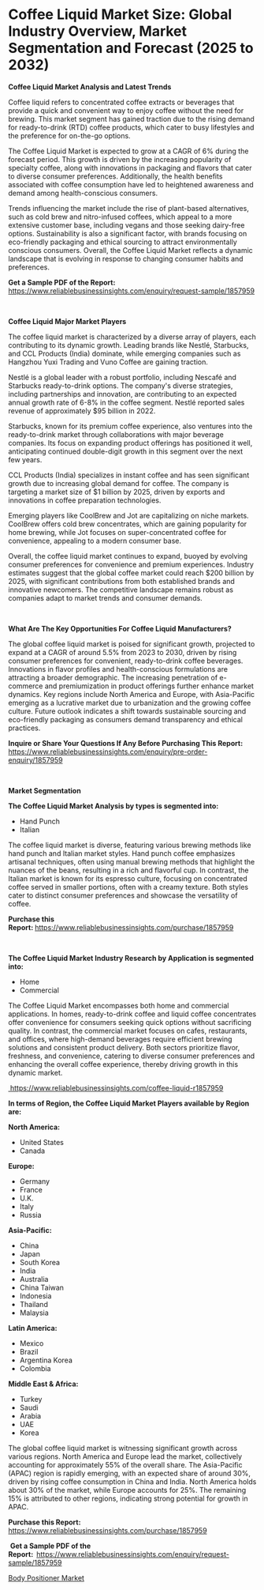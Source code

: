 <p><h1>Coffee Liquid Market Size: Global Industry Overview, Market Segmentation and Forecast (2025 to 2032)</h1></p><p><strong>Coffee Liquid Market Analysis and Latest Trends</strong></p>
<p><p>Coffee liquid refers to concentrated coffee extracts or beverages that provide a quick and convenient way to enjoy coffee without the need for brewing. This market segment has gained traction due to the rising demand for ready-to-drink (RTD) coffee products, which cater to busy lifestyles and the preference for on-the-go options.</p><p>The Coffee Liquid Market is expected to grow at a CAGR of 6% during the forecast period. This growth is driven by the increasing popularity of specialty coffee, along with innovations in packaging and flavors that cater to diverse consumer preferences. Additionally, the health benefits associated with coffee consumption have led to heightened awareness and demand among health-conscious consumers.</p><p>Trends influencing the market include the rise of plant-based alternatives, such as cold brew and nitro-infused coffees, which appeal to a more extensive customer base, including vegans and those seeking dairy-free options. Sustainability is also a significant factor, with brands focusing on eco-friendly packaging and ethical sourcing to attract environmentally conscious consumers. Overall, the Coffee Liquid Market reflects a dynamic landscape that is evolving in response to changing consumer habits and preferences.</p></p>
<p><strong>Get a Sample PDF of the Report:&nbsp;</strong> <a href="https://www.reliablebusinessinsights.com/enquiry/request-sample/1857959?utm_campaign=2185&utm_medium=2&utm_source=Github&utm_content=ia&utm_term=09022025&utm_id=coffee-liquid">https://www.reliablebusinessinsights.com/enquiry/request-sample/1857959</a></p>
<p>&nbsp;</p>
<p><strong>Coffee Liquid Major Market Players</strong></p>
<p><p>The coffee liquid market is characterized by a diverse array of players, each contributing to its dynamic growth. Leading brands like Nestlé, Starbucks, and CCL Products (India) dominate, while emerging companies such as Hangzhou Yuxi Trading and Vuno Coffee are gaining traction.</p><p>Nestlé is a global leader with a robust portfolio, including Nescafé and Starbucks ready-to-drink options. The company's diverse strategies, including partnerships and innovation, are contributing to an expected annual growth rate of 6-8% in the coffee segment. Nestlé reported sales revenue of approximately $95 billion in 2022.</p><p>Starbucks, known for its premium coffee experience, also ventures into the ready-to-drink market through collaborations with major beverage companies. Its focus on expanding product offerings has positioned it well, anticipating continued double-digit growth in this segment over the next few years.</p><p>CCL Products (India) specializes in instant coffee and has seen significant growth due to increasing global demand for coffee. The company is targeting a market size of $1 billion by 2025, driven by exports and innovations in coffee preparation technologies.</p><p>Emerging players like CoolBrew and Jot are capitalizing on niche markets. CoolBrew offers cold brew concentrates, which are gaining popularity for home brewing, while Jot focuses on super-concentrated coffee for convenience, appealing to a modern consumer base.</p><p>Overall, the coffee liquid market continues to expand, buoyed by evolving consumer preferences for convenience and premium experiences. Industry estimates suggest that the global coffee market could reach $200 billion by 2025, with significant contributions from both established brands and innovative newcomers. The competitive landscape remains robust as companies adapt to market trends and consumer demands.</p></p>
<p>&nbsp;</p>
<p><strong>What Are The Key Opportunities For Coffee Liquid Manufacturers?</strong></p>
<p><p>The global coffee liquid market is poised for significant growth, projected to expand at a CAGR of around 5.5% from 2023 to 2030, driven by rising consumer preferences for convenient, ready-to-drink coffee beverages. Innovations in flavor profiles and health-conscious formulations are attracting a broader demographic. The increasing penetration of e-commerce and premiumization in product offerings further enhance market dynamics. Key regions include North America and Europe, with Asia-Pacific emerging as a lucrative market due to urbanization and the growing coffee culture. Future outlook indicates a shift towards sustainable sourcing and eco-friendly packaging as consumers demand transparency and ethical practices.</p></p>
<p><strong>Inquire or Share Your Questions If Any Before Purchasing This Report:</strong> <a href="https://www.reliablebusinessinsights.com/enquiry/pre-order-enquiry/1857959?utm_campaign=2185&utm_medium=2&utm_source=Github&utm_content=ia&utm_term=09022025&utm_id=coffee-liquid">https://www.reliablebusinessinsights.com/enquiry/pre-order-enquiry/1857959</a></p>
<p>&nbsp;</p>
<p><strong>Market Segmentation</strong></p>
<p><strong>The Coffee Liquid Market Analysis by types is segmented into:</strong></p>
<p><ul><li>Hand Punch</li><li>Italian</li></ul></p>
<p><p>The coffee liquid market is diverse, featuring various brewing methods like hand punch and Italian market styles. Hand punch coffee emphasizes artisanal techniques, often using manual brewing methods that highlight the nuances of the beans, resulting in a rich and flavorful cup. In contrast, the Italian market is known for its espresso culture, focusing on concentrated coffee served in smaller portions, often with a creamy texture. Both styles cater to distinct consumer preferences and showcase the versatility of coffee.</p></p>
<p><strong>Purchase this Report:&nbsp;</strong><a href="https://www.reliablebusinessinsights.com/purchase/1857959?utm_campaign=2185&utm_medium=2&utm_source=Github&utm_content=ia&utm_term=09022025&utm_id=coffee-liquid">https://www.reliablebusinessinsights.com/purchase/1857959</a></p>
<p>&nbsp;</p>
<p><strong>The Coffee Liquid Market Industry Research by Application is segmented into:</strong></p>
<p><ul><li>Home</li><li>Commercial</li></ul></p>
<p><p>The Coffee Liquid Market encompasses both home and commercial applications. In homes, ready-to-drink coffee and liquid coffee concentrates offer convenience for consumers seeking quick options without sacrificing quality. In contrast, the commercial market focuses on cafes, restaurants, and offices, where high-demand beverages require efficient brewing solutions and consistent product delivery. Both sectors prioritize flavor, freshness, and convenience, catering to diverse consumer preferences and enhancing the overall coffee experience, thereby driving growth in this dynamic market.</p></p>
<p><a href="https://www.reliablebusinessinsights.com/coffee-liquid-r1857959?utm_campaign=2185&utm_medium=2&utm_source=Github&utm_content=ia&utm_term=09022025&utm_id=coffee-liquid">&nbsp;https://www.reliablebusinessinsights.com/coffee-liquid-r1857959</a></p>
<p><strong>In terms of Region, the Coffee Liquid Market Players available by Region are:</strong></p>
<p>
    <p> <strong> North America: </strong>
        <ul>
            <li>United States</li>
            <li>Canada</li>
        </ul>
        </p> 
    <p> <strong> Europe: </strong>
        <ul>
            <li>Germany</li>
            <li>France</li>
            <li>U.K.</li>
            <li>Italy</li>
            <li>Russia</li>
        </ul>
        </p> 
    <p> <strong> Asia-Pacific: </strong>
        <ul>
            <li>China</li>
            <li>Japan</li>
            <li>South Korea</li>
            <li>India</li>
            <li>Australia</li>
            <li>China Taiwan</li>
            <li>Indonesia</li>
            <li>Thailand</li>
            <li>Malaysia</li>
        </ul>
        </p> 
    <p> <strong> Latin America: </strong>
        <ul>
            <li>Mexico</li>
            <li>Brazil</li>
            <li>Argentina Korea</li>
            <li>Colombia</li>
        </ul>
        </p> 
    <p> <strong> Middle East & Africa: </strong>
        <ul>
            <li>Turkey</li>
            <li>Saudi</li>
            <li>Arabia</li>
            <li>UAE</li>
            <li>Korea</li>
        </ul>
    </p>
    </p>
<p><p>The global coffee liquid market is witnessing significant growth across various regions. North America and Europe lead the market, collectively accounting for approximately 55% of the overall share. The Asia-Pacific (APAC) region is rapidly emerging, with an expected share of around 30%, driven by rising coffee consumption in China and India. North America holds about 30% of the market, while Europe accounts for 25%. The remaining 15% is attributed to other regions, indicating strong potential for growth in APAC.</p></p>
<p><strong>Purchase this Report: </strong><a href="https://www.reliablebusinessinsights.com/purchase/1857959?utm_campaign=2185&utm_medium=2&utm_source=Github&utm_content=ia&utm_term=09022025&utm_id=coffee-liquid">https://www.reliablebusinessinsights.com/purchase/1857959</a></p>
<p>&nbsp;<strong>Get a Sample PDF of the Report:&nbsp;&nbsp;</strong><a href="https://www.reliablebusinessinsights.com/enquiry/request-sample/1857959?utm_campaign=2185&utm_medium=2&utm_source=Github&utm_content=ia&utm_term=09022025&utm_id=coffee-liquid">https://www.reliablebusinessinsights.com/enquiry/request-sample/1857959</a></p>
<p><strong></strong></p>
<p><p><a href="https://github.com/petbigbeepjn/Market-Research-Report-List-1/blob/main/body-positioner-market.md?utm_campaign=2185&utm_medium=2&utm_source=Github&utm_content=ia&utm_term=09022025&utm_id=coffee-liquid">Body Positioner Market</a></p></p>